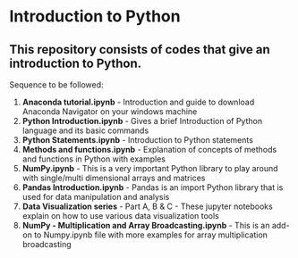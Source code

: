 # Introduction to Python
## This repository consists of codes that give an introduction to Python. 
Sequence to be followed:
  1. <b>Anaconda tutorial.ipynb</b> - Introduction and guide to download Anaconda Navigator on your windows machine
  2. <b>Python Introduction.ipynb</b> - Gives a brief Introduction of Python language and its basic commands
  3. <b>Python Statements.ipynb</b> - Introduction to Python statements
  4. <b>Methods and functions.ipynb</b> - Explanation of concepts of methods and functions in Python with examples
  5. <b>NumPy.ipynb</b> - This is a very important Python library to play around with single/multi dimensional arrays and matrices
  6. <b>Pandas Introduction.ipynb</b> - Pandas is an import Python library that is used for data manipulation and analysis
  7. <b>Data Visualization series</b> - Part A, B & C - These jupyter notebooks explain on how to use various data visualization tools  
  8. <b>NumPy - Multiplication and Array Broadcasting.ipynb</b> - This is an add-on to Numpy.ipynb file with more examples for array multiplication broadcasting
